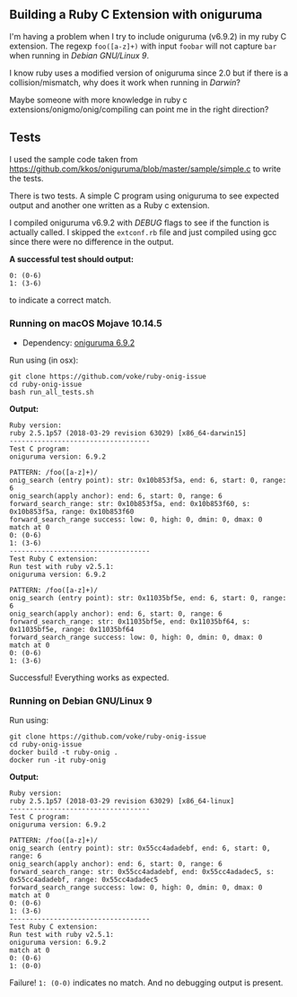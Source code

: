 
## Building a Ruby C Extension with oniguruma

I'm having a problem when I try to include oniguruma (v6.9.2) in my ruby C extension. The regexp `foo([a-z]+)` with input `foobar` will not capture `bar` when running in _Debian GNU/Linux 9_.

I know ruby uses a modified version of oniguruma since 2.0 but if there is a collision/mismatch, why does it work when running in _Darwin_?

Maybe someone with more knowledge in ruby c extensions/onigmo/onig/compiling can point me in the right direction?

## Tests

I used the sample code taken from https://github.com/kkos/oniguruma/blob/master/sample/simple.c to write the tests.

There is two tests. A simple C program using oniguruma to see expected output and another one written as a Ruby c extension.

I compiled oniguruma v6.9.2 with _DEBUG_ flags to see if the function is actually called. I skipped the `extconf.rb` file
and just compiled using gcc since there were no difference in the output.

**A successful test should output:**
```
0: (0-6)
1: (3-6)
```
to indicate a correct match.

### Running on macOS Mojave 10.14.5

- Dependency: [oniguruma 6.9.2](https://github.com/kkos/oniguruma)

Run using (in osx):
```shell
git clone https://github.com/voke/ruby-onig-issue
cd ruby-onig-issue
bash run_all_tests.sh
```
**Output:**
```
Ruby version:
ruby 2.5.1p57 (2018-03-29 revision 63029) [x86_64-darwin15]
-----------------------------------
Test C program:
oniguruma version: 6.9.2

PATTERN: /foo([a-z]+)/
onig_search (entry point): str: 0x10b853f5a, end: 6, start: 0, range: 6
onig_search(apply anchor): end: 6, start: 0, range: 6
forward_search_range: str: 0x10b853f5a, end: 0x10b853f60, s: 0x10b853f5a, range: 0x10b853f60
forward_search_range success: low: 0, high: 0, dmin: 0, dmax: 0
match at 0
0: (0-6)
1: (3-6)
-----------------------------------
Test Ruby C extension:
Run test with ruby v2.5.1:
oniguruma version: 6.9.2

PATTERN: /foo([a-z]+)/
onig_search (entry point): str: 0x11035bf5e, end: 6, start: 0, range: 6
onig_search(apply anchor): end: 6, start: 0, range: 6
forward_search_range: str: 0x11035bf5e, end: 0x11035bf64, s: 0x11035bf5e, range: 0x11035bf64
forward_search_range success: low: 0, high: 0, dmin: 0, dmax: 0
match at 0
0: (0-6)
1: (3-6)
```

Successful! Everything works as expected.

### Running on Debian GNU/Linux 9

Run using:
```shell
git clone https://github.com/voke/ruby-onig-issue
cd ruby-onig-issue
docker build -t ruby-onig .
docker run -it ruby-onig
```
**Output:**
```
Ruby version:
ruby 2.5.1p57 (2018-03-29 revision 63029) [x86_64-linux]
-----------------------------------
Test C program:
oniguruma version: 6.9.2

PATTERN: /foo([a-z]+)/
onig_search (entry point): str: 0x55cc4adadebf, end: 6, start: 0, range: 6
onig_search(apply anchor): end: 6, start: 0, range: 6
forward_search_range: str: 0x55cc4adadebf, end: 0x55cc4adadec5, s: 0x55cc4adadebf, range: 0x55cc4adadec5
forward_search_range success: low: 0, high: 0, dmin: 0, dmax: 0
match at 0
0: (0-6)
1: (3-6)
-----------------------------------
Test Ruby C extension:
Run test with ruby v2.5.1:
oniguruma version: 6.9.2
match at 0
0: (0-6)
1: (0-0)
```

Failure! `1: (0-0)` indicates no match. And no debugging output is present.
